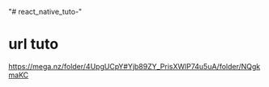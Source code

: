 "# react_native_tuto-" 

# url tuto
https://mega.nz/folder/4UpgUCpY#Yjb89ZY_PrisXWlP74u5uA/folder/NQgkmaKC

